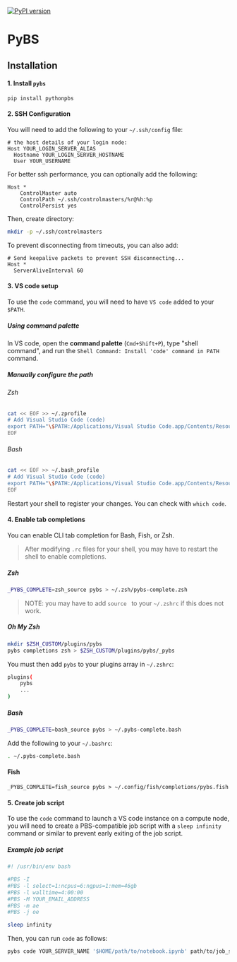 [![PyPI version](https://badge.fury.io/py/pythonpbs.svg)](https://badge.fury.io/py/pythonpbs)

# PyBS

## Installation 

#### 1. Install `pybs` 
`pip install pythonpbs` 

#### 2. SSH Configuration 

You will need to add the following to your `~/.ssh/config` file:  

```
# the host details of your login node:
Host YOUR_LOGIN_SERVER_ALIAS
  Hostname YOUR_LOGIN_SERVER_HOSTNAME
  User YOUR_USERNAME
```


For better ssh performance, you can optionally add the following: 
```
Host *
	ControlMaster auto
	ControlPath ~/.ssh/controlmasters/%r@%h:%p
	ControlPersist yes

```
Then, create directory: 
```bash
mkdir -p ~/.ssh/controlmasters
```
To prevent disconnecting from timeouts, you can also add: 
```
# Send keepalive packets to prevent SSH disconnecting...
Host *
  ServerAliveInterval 60
```


#### 3. VS code setup

To use the `code` command, you will need to have `VS code` added to your `$PATH`. 
##### Using command palette 

In VS code, open the **command palette** (`Cmd+Shift+P`), type "shell command",
and run the `Shell Command: Install 'code' command in PATH` command.
##### Manually configure the path 

###### Zsh 

```zsh
cat << EOF >> ~/.zprofile
# Add Visual Studio Code (code)
export PATH="\$PATH:/Applications/Visual Studio Code.app/Contents/Resources/app/bin"
EOF
```
###### Bash
```bash
cat << EOF >> ~/.bash_profile
# Add Visual Studio Code (code)
export PATH="\$PATH:/Applications/Visual Studio Code.app/Contents/Resources/app/bin"
EOF
```
Restart your shell to register your changes.  You can check with `which code`.


#### 4. Enable tab completions

You can enable CLI tab completion for Bash, Fish, or Zsh. 


> After modifying `.rc` files for your shell, you may have to restart the shell to enable completions. 
##### Zsh

```zsh
_PYBS_COMPLETE=zsh_source pybs > ~/.zsh/pybs-complete.zsh
```
> NOTE: you may have to add `source ` to your `~/.zshrc` if this does not work.  


##### Oh My Zsh 

```zsh
mkdir $ZSH_CUSTOM/plugins/pybs
pybs completions zsh > $ZSH_CUSTOM/plugins/pybs/_pybs
```
You must then add `pybs` to your plugins array in `~/.zshrc`:

```zsh
plugins(
	pybs
	...
)
```
##### Bash 
```bash
_PYBS_COMPLETE=bash_source pybs > ~/.pybs-complete.bash
```
Add the following to your `~/.bashrc`:
```bash
. ~/.pybs-complete.bash
```
#### Fish 
```fish
_PYBS_COMPLETE=fish_source pybs > ~/.config/fish/completions/pybs.fish
```
#### 5. Create job script 

To use the `code` command to launch a VS code instance on a compute node, you will need to create a
PBS-compatible job script with a `sleep infinity` command or similar to prevent early exiting of the
job script.  

##### Example job script 

```bash
#! /usr/bin/env bash

#PBS -I 
#PBS -l select=1:ncpus=6:ngpus=1:mem=46gb
#PBS -l walltime=4:00:00
#PBS -M YOUR_EMAIL_ADDRESS
#PBS -m ae
#PBS -j oe

sleep infinity
```


Then, you can run `code` as follows: 

```bash
pybs code YOUR_SERVER_NAME '$HOME/path/to/notebook.ipynb' path/to/job_script.pbs 
```

